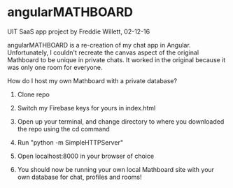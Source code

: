 # angularMATHBOARD 
UIT SaaS app project by Freddie Willett, 02-12-16

angularMATHBOARD is a re-creation of my chat app in Angular. Unfortunately, I couldn't recreate the canvas aspect of the 
original Mathboard to be unique in private chats. It worked in the original because it was only one room for everyone. 

How do I host my own Mathboard with a private database?

1. Clone repo

2. Switch my Firebase keys for yours in index.html

3. Open up your terminal, and change directory to where you downloaded the repo using the cd command

4. Run "python -m SimpleHTTPServer"

5. Open localhost:8000 in your browser of choice

6. You should now be running your own local Mathboard site with your own database for chat, profiles and rooms!
